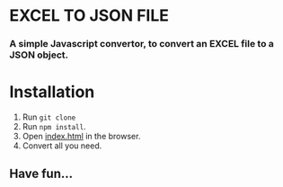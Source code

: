 # EXCEL TO JSON FILE

### A simple Javascript convertor, to convert an EXCEL file to a JSON object.

# Installation
1. Run `git clone` 
2. Run `npm install`.
3. Open [index.html]('./index.html') in the browser.
4. Convert all you need. 

## Have fun...